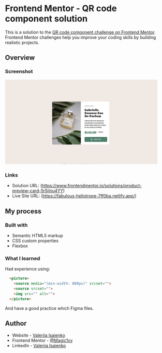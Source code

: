 # Frontend Mentor - QR code component solution

This is a solution to the [QR code component challenge on Frontend Mentor](https://www.frontendmentor.io/challenges/qr-code-component-iux_sIO_H). Frontend Mentor challenges help you improve your coding skills by building realistic projects. 


## Overview

### Screenshot

![](./screenshot.png)

### Links

- Solution URL: (https://www.frontendmentor.io/solutions/product-preview-card-5r5iInu4YY)
- Live Site URL: (https://fabulous-heliotrope-7ff0ba.netlify.app/)

## My process

### Built with

- Semantic HTML5 markup
- CSS custom properties
- Flexbox

### What I learned

Had experience using:

```html
  <picture>
    <source media="(min-width: 800px)" srcset="">
    <source srcset="">
    <img src="" alt="">
  </picture>
```
And have a good practice which Figma files.

## Author

- Website - [Valeriia Isaienko](https://valeriia-code.com)
- Frontend Mentor - [@Magic1vy](https://www.frontendmentor.io/profile/Magic1vy)
- LinkedIn - [Valeriia Isaienko](https://www.linkedin.com/in/valeriia-code)
